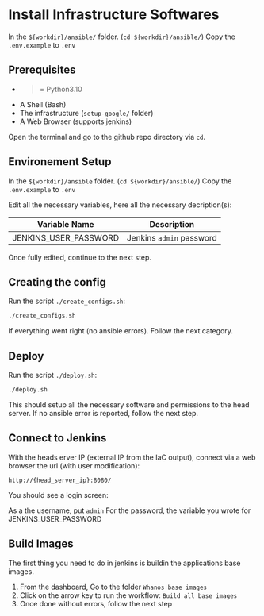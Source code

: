 # Install Infrastructure Softwares

In the `${workdir}/ansible/` folder. (`cd ${workdir}/ansible/`)
Copy the `.env.example` to `.env`

## Prerequisites

- >= Python3.10
- A Shell (Bash)
- The infrastructure (`setup-google/` folder)
- A Web Browser (supports jenkins)

Open the terminal and go to the github repo directory via `cd`.

## Environement Setup

In the `${workdir}/ansible` folder. (`cd ${workdir}/ansible/`)
Copy the `.env.example` to `.env`

Edit all the necessary variables, here all the necessary decription(s):

| Variable Name           | Description              |
|-------------------------|--------------------------|
| JENKINS_USER_PASSWORD   | Jenkins `admin` password |

Once fully edited, continue to the next step.

## Creating the config

Run the script `./create_configs.sh`:

```bash
./create_configs.sh
```

If everything went right (no ansible errors). Follow the next category.

## Deploy

Run the script `./deploy.sh`:

```bash
./deploy.sh
```

This should setup all the necessary software and permissions to the head server. If no ansible error is reported, follow the next step.

## Connect to Jenkins

With the heads erver IP (external IP from the IaC output),
connect via a web browser the url (with user modification):

`http://{head_server_ip}:8080/`

You should see a login screen:
![<img alt="Jenkins Login Screen" width="748px" height="420ox" src="./images/jenkins_logins.png" />](./images/jenkins_logins.png)

As a the username, put `admin`
For the password, the variable you wrote for JENKINS_USER_PASSWORD

## Build Images

The first thing you need to do in jenkins is buildin the applications base images.

1. From the dashboard, Go to the folder `Whanos base images`
2. Click on the arrow key to run the workflow: `Build all base images`
3. Once done without errors, follow the next step
